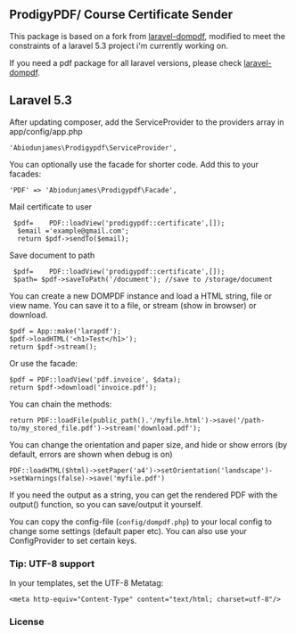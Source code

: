 ## ProdigyPDF/ Course Certificate Sender

This package is based on a fork from [laravel-dompdf](https://github.com/barryvdh/laravel-dompdf), modified to meet the constraints of a laravel 5.3 project i'm currently working on. 

If you need a  pdf package for all laravel versions, please check [laravel-dompdf](https://github.com/barryvdh/laravel-dompdf).
## Laravel 5.3
After updating composer, add the ServiceProvider to the providers array in app/config/app.php

    'Abiodunjames\Prodigypdf\ServiceProvider',

You can optionally use the facade for shorter code. Add this to your facades:

    'PDF' => 'Abiodunjames\Prodigypdf\Facade',


 Mail certificate to user

     $pdf=    PDF::loadView('prodigypdf::certificate',[]);
      $email ='example@gmail.com';
      return $pdf->sendTo($email);
 Save document to path
 
 
     $pdf=    PDF::loadView('prodigypdf::certificate',[]);
     $path= $pdf->saveToPath('/document'); //save to /storage/document
 
You can create a new DOMPDF instance and load a HTML string, file or view name. You can save it to a file, or stream (show in browser) or download.

    $pdf = App::make('larapdf');
    $pdf->loadHTML('<h1>Test</h1>');
    return $pdf->stream();

Or use the facade:

    $pdf = PDF::loadView('pdf.invoice', $data);
    return $pdf->download('invoice.pdf');

You can chain the methods:

    return PDF::loadFile(public_path().'/myfile.html')->save('/path-to/my_stored_file.pdf')->stream('download.pdf');

You can change the orientation and paper size, and hide or show errors (by default, errors are shown when debug is on)

    PDF::loadHTML($html)->setPaper('a4')->setOrientation('landscape')->setWarnings(false)->save('myfile.pdf')

If you need the output as a string, you can get the rendered PDF with the output() function, so you can save/output it yourself.

You can copy the config-file (`config/dompdf.php`) to your local config to change some settings (default paper etc).
You can also use your ConfigProvider to set certain keys.

### Tip: UTF-8 support
In your templates, set the UTF-8 Metatag:

    <meta http-equiv="Content-Type" content="text/html; charset=utf-8"/>

### License

